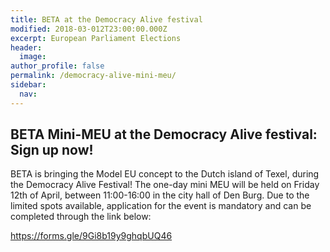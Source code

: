```yaml
---
title: BETA at the Democracy Alive festival
modified: 2018-03-012T23:00:00.000Z
excerpt: European Parliament Elections
header:
  image:
author_profile: false
permalink: /democracy-alive-mini-meu/
sidebar:
  nav:
---
```

## BETA Mini-MEU at the Democracy Alive festival: Sign up now!

BETA is bringing the Model EU concept to the Dutch island of Texel, during the Democracy Alive Festival! The one-day mini MEU will be held on Friday 12th of April, between 11:00-16:00 in the city hall of Den Burg. Due to the limited spots available, application for the event is mandatory and can be completed through the link below:

<https://forms.gle/9Gi8b19y9ghqbUQ46>
